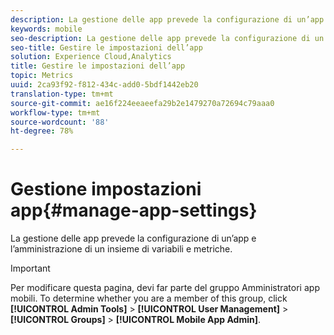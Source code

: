 ```yaml
---
description: La gestione delle app prevede la configurazione di un’app e l’amministrazione di un insieme di variabili e metriche.
keywords: mobile
seo-description: La gestione delle app prevede la configurazione di un’app e l’amministrazione di un insieme di variabili e metriche.
seo-title: Gestire le impostazioni dell’app
solution: Experience Cloud,Analytics
title: Gestire le impostazioni dell’app
topic: Metrics
uuid: 2ca93f92-f812-434c-add0-5bdf1442eb20
translation-type: tm+mt
source-git-commit: ae16f224eeaeefa29b2e1479270a72694c79aaa0
workflow-type: tm+mt
source-wordcount: '88'
ht-degree: 78%

---
```



# Gestione impostazioni app{#manage-app-settings}

La gestione delle app prevede la configurazione di un’app e l’amministrazione di un insieme di variabili e metriche.

>[!IMPORTANT]
>
>Per modificare questa pagina, devi far parte del gruppo Amministratori app mobili. To determine whether you are a member of this group, click **[!UICONTROL Admin Tools]** > **[!UICONTROL User Management]** > **[!UICONTROL Groups]** > **[!UICONTROL Mobile App Admin]**.
